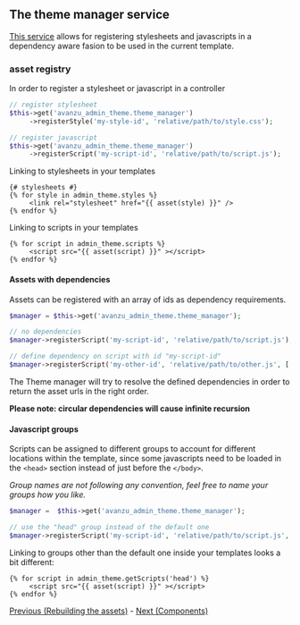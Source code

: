 ## The theme manager service

[This service](https://github.com/avanzu/AdminThemeBundle/blob/master/Resources/config/services.yml#L13) allows for registering stylesheets and javascripts in a dependency aware fasion to be used in the current template. 

### asset registry

In order to register a stylesheet or javascript in a controller 

```php
// register stylesheet
$this->get('avanzu_admin_theme.theme_manager')
	 ->registerStyle('my-style-id', 'relative/path/to/style.css');

// register javascript
$this->get('avanzu_admin_theme.theme_manager')
	 ->registerScript('my-script-id', 'relative/path/to/script.js');
```

Linking to stylesheets in your templates 

```twig
{# stylesheets #}
{% for style in admin_theme.styles %}
	 <link rel="stylesheet" href="{{ asset(style) }}" />
{% endfor %}
```

Linking to scripts in your templates

```twig
{% for script in admin_theme.scripts %}
	 <script src="{{ asset(script) }}" ></script>
{% endfor %}
``` 


#### Assets with dependencies

Assets can be registered with an array of ids as dependency requirements. 

```php 
$manager = $this->get('avanzu_admin_theme.theme_manager');

// no dependencies
$manager->registerScript('my-script-id', 'relative/path/to/script.js');

// define dependency on script with id "my-script-id"
$manager->registerScript('my-other-id', 'relative/path/to/other.js', ['my-script-id']);
```

The Theme manager will try to resolve the defined dependencies in order to return the asset urls in the right order. 

__Please note: circular dependencies will cause infinite recursion__

#### Javascript groups

Scripts can be assigned to different groups to account for different locations within the template, since some
javascripts need to be loaded in the `<head>` section instead of just before the `</body>`. 

_Group names are not following any convention, feel free to name your groups how you like._

```php
$manager = 	$this->get('avanzu_admin_theme.theme_manager');

// use the "head" group instead of the default one
$manager->registerScript('my-script-id', 'relative/path/to/script.js', [], 'head');
```

Linking to groups other than the default one inside your templates looks a bit different: 


```twig
{% for script in admin_theme.getScripts('head') %}
	 <script src="{{ asset(script) }}" ></script>
{% endfor %}
``` 

[Previous (Rebuilding the assets)][1] - [Next (Components)][2]

[1]: https://github.com/avanzu/AdminThemeBundle/blob/master/Resources/docs/rebuild.md
[2]: https://github.com/avanzu/AdminThemeBundle/blob/master/Resources/docs/component_events.md
